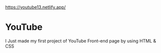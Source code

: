 https://youtube13.netlify.app/
# YouTube
I Just made my first project of YouTube Front-end page by using HTML &amp; CSS

